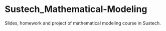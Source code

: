 # Sustech_Mathematical-Modeling
Slides, homework and project of mathematical modeling course in Sustech.
